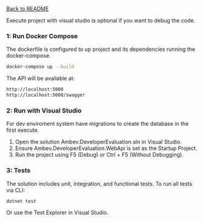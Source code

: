 [Back to README](../README.md)

Execute project with visual studio is optional if you want to debug the code.

### 1: Run Docker Compose
The dockerfile is configured to up project and its dependencies running the docker-compose.
```bash
docker-compose up --build
```
The API will be available at:
```bash
http://localhost:5000
http://localhost:5000/swagger
```

### 2: Run with Visual Studio
For dev enviroment system have migrations to create the database in the first execute.

1. Open the solution Ambev.DeveloperEvaluation.sln in Visual Studio.
2. Ensure Ambev.DeveloperEvaluation.WebApi is set as the Startup Project.
3. Run the project using F5 (Debug) or Ctrl + F5 (Without Debugging).

### 3: Tests
The solution includes unit, integration, and functional tests.
To run all tests via CLI:
```
dotnet test
```
Or use the Test Explorer in Visual Studio.